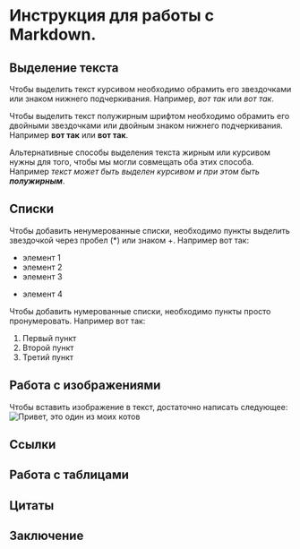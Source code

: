 # Инструкция для работы с Markdown.

## Выделение текста

Чтобы выделить текст курсивом необходимо обрамить его звездочками или знаком нижнего подчеркивания. Например, *вот так* или _вот так_.

Чтобы выделить текст полужирным шрифтом необходимо обрамить его двойными звездочками или двойным знаком нижнего подчеркивания. Например **вот так** или __вот так__.

Альтернативные способы выделения текста жирным или курсивом нужны для того, чтобы мы могли совмещать оба этих способа. Например _текст может быть выделен курсивом и при этом быть **полужирным**_.

## Списки

Чтобы добавить ненумерованные списки, необходимо пункты выделить звездочкой через пробел (*) или знаком +. Например вот так:

* элемент 1
* элемент 2
* элемент 3
+ элемент 4

Чтобы добавить нумерованные списки, необходимо пункты просто пронумеровать. Например вот так:

1. Первый пункт
2. Второй пункт
3. Третий пункт

## Работа с изображениями

Чтобы вставить изображение в текст, достаточно написать следующее:
![Привет, это один из моих котов](Мелкий.jpg)

## Ссылки

## Работа с таблицами

## Цитаты

## Заключение